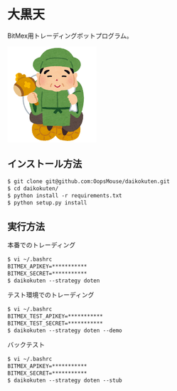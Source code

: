 # 大黒天

BitMex用トレーディングボットプログラム。

<img src="img/daikokuten.png" width="200">

## インストール方法

```
$ git clone git@github.com:OopsMouse/daikokuten.git
$ cd daikokuten/
$ python install -r requirements.txt
$ python setup.py install
```

## 実行方法

本番でのトレーディング

```
$ vi ~/.bashrc
BITMEX_APIKEY=***********
BITMEX_SECRET=***********
$ daikokuten --strategy doten
```

テスト環境でのトレーディング

```
$ vi ~/.bashrc
BITMEX_TEST_APIKEY=***********
BITMEX_TEST_SECRET=***********
$ daikokuten --strategy doten --demo
```

バックテスト

```
$ vi ~/.bashrc
BITMEX_APIKEY=***********
BITMEX_SECRET=***********
$ daikokuten --strategy doten --stub
```
